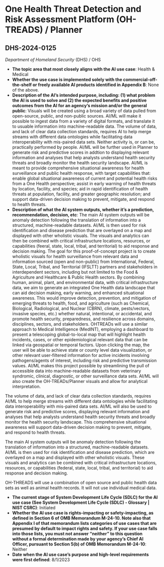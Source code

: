 # One Health Threat Detection and Risk Assessment Platform (OH-TREADS) / Planner
## DHS-2024-0125
_Department of Homeland Security_ (DHS) / OHS


+ **The topic area that most closely aligns with the AI use case**: Health & Medical
+ **Whether the use case is implemented solely with the commercial-off-the-shelf or freely available AI products identified in Appendix B**: None of the above.
+ **Description of the AI’s intended purpose, including: (1) what problem the AI is used to solve and (2) the expected benefits and positive outcomes from the AI for an agency’s mission and/or the general public**: Visuals will be created using a broad variety of data pulled from open-source, public, and non-public sources. AI/ML will make it possible to ingest data from a variety of digital formats, and translate it to usuable information into machine-readable data. The volume of data, and lack of clear data collection standards, requires AI to help merge streams with different data ontologies while facilitating data interoperability with mis-paired data sets. Neither activity is, or can be, practically performed by people. AI/ML will be further used in Planner to generate risk and predictive scores in addtion to displaying relevant information and analyses that help analysts understand health security threats and broadly monitor the health security landscape. AI/ML is meant to provide comprehensive situational awareness for health surveillance and public health response, with target capabilities that: enable global situational awareness of current and potential health risks from a One Health perspective; assist in early warning of health threats by location, facility, and species; aid in rapid identification of health threats at population, facility, and greater geographic resolution; and support data-driven decision making to prevent, mitigate, and respond to health threats.
+ **Description of what the AI system outputs, whether it’s a prediction, recommendation, decision, etc**: The main AI system outputs will be anomaly detection following the translation of information into a structured, machine-readable datasets. AI/ML is then used for risk identification and disease prediction that are overlayed on a map and displayed with other wholistic visuals. The visuals and analytics can then be combined with critical infrastructure locations, resources, or capabilities (feeral, state, local, tribal, and territorial) to aid response and decision making.
The goal for this proof-of-concept project is to create wholistic visuals for health surveillance from relevant data and information sourced (open and non-public) from  International, Federal, State, Local, Tribal, and Territorial (IFSLTT) partners and stakeholders in interdependent sectors, including but not limited to the Food & Agriculture and Healthcare & Public Health sectors. By combining human, animal, plant, and environmental data, with critical infrastructure data, we aim to generate an integrated One Health data landscape that can aid decision making, early warning, and enhanced situational awareness. This would improve detection, prevention, and mitigation of emerging threats to health, food, and agriculture  (such as Chemical, Biological, Radiological, and Nuclear (CBRN), climate, pests/vectors, invasive species, etc.) whether natural, intentional, or accidental, and promote health security, preparedness, and resilience across domains, disciplines, sectors, and stakeholders. OHTREADs will use a similar approach to Medical Intelligence (MedINT), employing a dashboard to present a telescoping global-to-local map that will highlight health incidents, cases, or other epidemiological relevant data that can be linked via geospatial or temporal factors. Upon clicking the map, the user will be able to achieve state or county level data visualization, or other relevant user-filtered information for active incidents involving pathogens/agents of interest, including risk and predictive transmission values. AI/ML makes this project possible by streamlining the pull of accessible data into machine-readable datasets from veterinary syndromic, clinical, diagnostic, or other surveillance data sets. AI/ML will also create the OH-TREADs/Planner visuals and allow for analytical interpretation. 

The volume of data, and lack of clear data collection standards, requires AI/ML to help merge streams with different data ontologies while facilitating data interoperability with mis-paired data sets. AI/ML will also be used to generate risk and predictive scores, displaying relevant information and analyses that help analysts understand health security threats and broadly monitor the health security landscape. This comprehensive situational awareness will support data-driven decision making to prevent, mitigate, and respond to health threats. 

The main AI system outputs will be anomaly detection following the translation of information into a structured, machine-readable datasets. AI/ML is then used for risk identification and disease prediction, which are overlayed on a map and displayed with other wholistic visuals. These visuals and analytics can be combined with critical infrastructure locations, resources, or capabilities (federal, state, local, tribal, and territorial) to aid response and decision making. 

OH-THREADS will use a combination of open source and public health data sets as well as animal health records.  It will not use individual medical data. 
+ **The current stage of System Development Life Cycle (SDLC) for the AI use case (See System Development Life Cycle (SDLC) - Glossary | NIST CSRC)**: Initiated
+ **Whether the AI use case is rights-impacting or safety-impacting, as defined in Section 6 of OMB Memorandum M-24-10. Note also that Appendix I of that memorandum lists categories of use cases that are presumed by default to impact rights and safety. If your use case falls into those lists, you must not answer “neither” to this question without a formal determination made by your agency’s Chief AI Officer, pursuant to Section 5(b) of OMB Memorandum M-24-10**: Neither
+ **Date when the AI use case’s purpose and high-level requirements were first defined**: 8/1/2023